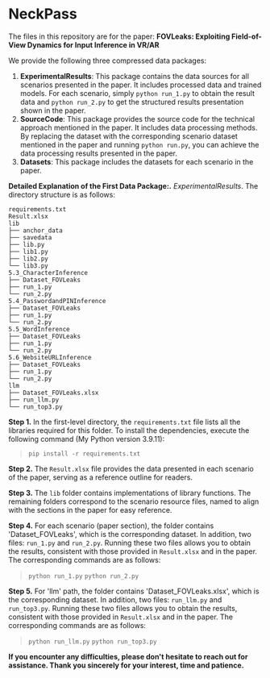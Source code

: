 # NeckPass
The files in this repository are for the paper: **FOVLeaks: Exploiting Field-of-View Dynamics for Input Inference in VR/AR**

We provide the following three compressed data packages:
1. **ExperimentalResults**: This package contains the data sources for all scenarios presented in the paper. It includes processed data and trained models. For each scenario, simply `python run_1.py` to obtain the result data and `python run_2.py` to get the structured results presentation shown in the paper.
1. **SourceCode**: This package provides the source code for the technical approach mentioned in the paper. It includes data processing methods. By replacing the dataset with the corresponding scenario dataset mentioned in the paper and running `python run.py`, you can achieve the data processing results presented in the paper.
1. **Datasets**: This package includes the datasets for each scenario in the paper.

**Detailed Explanation of the First Data Package:.** *ExperimentalResults*. The directory structure is as follows:

```
requirements.txt
Result.xlsx
lib
├── anchor_data
├── savedata
├── lib.py
├── lib1.py
├── lib2.py
└── lib3.py
5.3_CharacterInference
├── Dataset_FOVLeaks
├── run_1.py
└── run_2.py
5.4_PasswordandPINInference
├── Dataset_FOVLeaks
├── run_1.py
└── run_2.py
5.5_WordInference
├── Dataset_FOVLeaks
├── run_1.py
└── run_2.py
5.6_WebsiteURLInference
├── Dataset_FOVLeaks
├── run_1.py
└── run_2.py
llm
├── Dataset_FOVLeaks.xlsx
├── run_llm.py
└── run_top3.py
```

**Step 1.** In the first-level directory, the `requirements.txt` file lists all the libraries required for this folder. To install the dependencies, execute the following command (My Python version 3.9.11):
> `pip install -r requirements.txt `

**Step 2.** The `Result.xlsx` file provides the data presented in each scenario of the paper, serving as a reference outline for readers. 

**Step 3.** The `lib` folder contains implementations of library functions. The remaining folders correspond to the scenario resource files, named to align with the sections in the paper for easy reference. 

**Step 4.** For each scenario (paper section), the folder contains 'Dataset_FOVLeaks', which is the corresponding dataset. In addition, two files: `run_1.py` and `run_2.py`. Running these two files allows you to obtain the results, consistent with those provided in `Result.xlsx` and in the paper. The corresponding commands are as follows:
> `python run_1.py`
> `python run_2.py`

**Step 5.** For 'llm' path, the folder contains 'Dataset_FOVLeaks.xlsx', which is the corresponding dataset. In addition, two files: `run_llm.py` and `run_top3.py`. Running these two files allows you to obtain the results, consistent with those provided in `Result.xlsx` and in the paper. The corresponding commands are as follows:
> `python run_llm.py`
> `python run_top3.py`

**If you encounter any difficulties, please don't hesitate to reach out for assistance. Thank you sincerely for your interest, time and patience.**